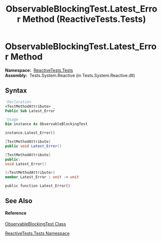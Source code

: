 ﻿---
title: ObservableBlockingTest.Latest_Error Method  (ReactiveTests.Tests)
TOCTitle: Latest_Error Method
ms:assetid: M:ReactiveTests.Tests.ObservableBlockingTest.Latest_Error
ms:mtpsurl: https://msdn.microsoft.com/en-us/library/reactivetests.tests.observableblockingtest.latest_error(v=VS.103)
ms:contentKeyID: 36619684
ms.date: 06/28/2011
mtps_version: v=VS.103
f1_keywords:
- ReactiveTests.Tests.ObservableBlockingTest.Latest_Error
dev_langs:
- CSharp
- JScript
- VB
- FSharp
- c++
---

# ObservableBlockingTest.Latest\_Error Method

**Namespace:**  [ReactiveTests.Tests](hh289046\(v=vs.103\).md)  
**Assembly:**  Tests.System.Reactive (in Tests.System.Reactive.dll)

## Syntax

``` vb
'Declaration
<TestMethodAttribute> _
Public Sub Latest_Error
```

``` vb
'Usage
Dim instance As ObservableBlockingTest

instance.Latest_Error()
```

``` csharp
[TestMethodAttribute]
public void Latest_Error()
```

``` c++
[TestMethodAttribute]
public:
void Latest_Error()
```

``` fsharp
[<TestMethodAttribute>]
member Latest_Error : unit -> unit 
```

``` jscript
public function Latest_Error()
```

## See Also

#### Reference

[ObservableBlockingTest Class](hh315164\(v=vs.103\).md)

[ReactiveTests.Tests Namespace](hh289046\(v=vs.103\).md)

